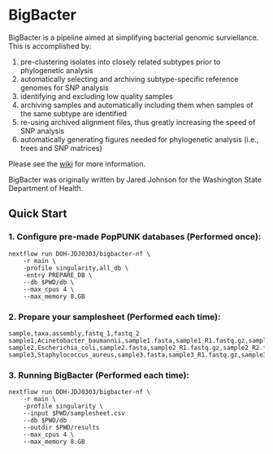 # BigBacter
BigBacter is a pipeline aimed at simplifying bacterial genomic surviellance.
This is accomplished by:
1) pre-clustering isolates into closely related subtypes prior to phylogenetic analysis
2) automatically selecting and archiving subtype-specific reference genomes for SNP analysis
3) identifying and excluding low quality samples
4) archiving samples and automatically including them when samples of the same subtype are identified
5) re-using archived alignment files, thus greatly increasing the speed of SNP analysis
6) automatically generating figures needed for phylogenetic analysis (i.e., trees and SNP matrices)

Please see the [wiki](https://github.com/DOH-JDJ0303/bigbacter-nf/wiki) for more information.

BigBacter was originally written by Jared Johnson for the Washington State Department of Health.

## Quick Start
### 1. Configure pre-made PopPUNK databases (Performed once):
```
nextflow run DOH-JDJ0303/bigbacter-nf \
    -r main \
    -profile singularity,all_db \
    -entry PREPARE_DB \
    --db $PWD/db \
    --max_cpus 4 \
    --max_memory 8.GB
```
### 2. Prepare your samplesheet (Performed each time):
```csv
sample,taxa,assembly,fastq_1,fastq_2
sample1,Acinetobacter_baumannii,sample1.fasta,sample1_R1.fastq.gz,sample1_R2.fastq.gz
sample2,Escherichia_coli,sample2.fasta,sample2_R1.fastq.gz,sample2_R2.fastq.gz
sample3,Staphylococcus_aureus,sample3.fasta,sample3_R1.fastq.gz,sample3_R2.fastq.gz
```
### 3. Running BigBacter (Performed each time):
```
nextflow run DOH-JDJ0303/bigbacter-nf \
    -r main \
    -profile singularity \
    --input $PWD/samplesheet.csv
    --db $PWD/db
    --outdir $PWD/results
    --max_cpus 4 \
    --max_memory 8.GB
```
